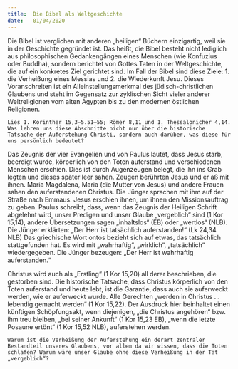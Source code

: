 ```yaml
---
title:  Die Bibel als Weltgeschichte
date:   01/04/2020
---
```


Die Bibel ist verglichen mit anderen „heiligen“ Büchern einzigartig, weil sie in der Geschichte gegründet ist. Das heißt, die Bibel besteht nicht lediglich aus philosophischen Gedankengängen eines Menschen (wie Konfuzius oder Buddha), sondern berichtet von Gottes Taten in der Weltgeschichte, die auf ein konkretes Ziel gerichtet sind. Im Fall der Bibel sind diese Ziele: 1. die Verheißung eines Messias und 2. die Wiederkunft Jesu. Dieses Voranschreiten ist ein Alleinstellungsmerkmal des jüdisch-christlichen Glaubens und steht im Gegensatz zur zyklischen Sicht vieler anderer Weltreligionen vom alten Ägypten bis zu den modernen östlichen Religionen.

`Lies 1. Korinther 15,3–5.51–55; Römer 8,11 und 1. Thessalonicher 4,14. Was lehren uns diese Abschnitte nicht nur über die historische Tatsache der Auferstehung Christi, sondern auch darüber, was diese für uns persönlich bedeutet?`

Das Zeugnis der vier Evangelien und von Paulus lautet, dass Jesus starb, beerdigt wurde, körperlich von den Toten auferstand und verschiedenen Menschen erschien. Dies ist durch Augenzeugen belegt, die ihn ins Grab legten und dieses später leer sahen. Zeugen berührten Jesus und er aß mit ihnen. Maria Magdalena, Maria (die Mutter von Jesus) und andere Frauen sahen den auferstandenen Christus. Die Jünger sprachen mit ihm auf der Straße nach Emmaus. Jesus erschien ihnen, um ihnen den Missionsauftrag zu geben. Paulus schreibt, dass, wenn das Zeugnis der Heiligen Schrift abgelehnt wird, unser Predigen und unser Glaube „vergeblich“ sind (1 Kor 15,14), andere Übersetzungen sagen „inhaltslos“ (EB) oder „wertlos“ (NLB). Die Jünger erklärten: „Der Herr ist tatsächlich auferstanden!“ (Lk 24,34 NLB) Das griechische Wort ontos bezieht sich auf etwas, das tatsächlich stattgefunden hat. Es wird mit „wahrhaftig“, „wirklich“, „tatsächlich“ wiedergegeben. Die Jünger bezeugen: „Der Herr ist wahrhaftig auferstanden.“

Christus wird auch als „Erstling“ (1 Kor 15,20) all derer beschrieben, die gestorben sind. Die historische Tatsache, dass Christus körperlich von den Toten auferstand und heute lebt, ist die Garantie, dass auch sie auferweckt werden, wie er auferweckt wurde. Alle Gerechten „werden in Christus ... lebendig gemacht werden“ (1 Kor 15,22). Der Ausdruck hier beinhaltet einen künftigen Schöpfungsakt, wenn diejenigen, „die Christus angehören“ bzw. ihm treu bleiben, „bei seiner Ankunft“ (1 Kor 15,23 EB), „wenn die letzte Posaune ertönt“ (1 Kor 15,52 NLB), auferstehen werden.

`Warum ist die Verheißung der Auferstehung ein derart zentraler Bestandteil unseres Glaubens, vor allem da wir wissen, dass die Toten schlafen? Warum wäre unser Glaube ohne diese Verheißung in der Tat „vergeblich“?`